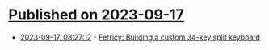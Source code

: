 # [Published on 2023-09-17](index.md)

* [2023-09-17, 08:27:12](https://lobste.rs/s/yldk6x/ferricy_building_custom_34_key_split) - [Ferricy: Building a custom 34-key split keyboard](https://www.snprajwal.com/blog/ferricy-custom-split-keyboard/)
